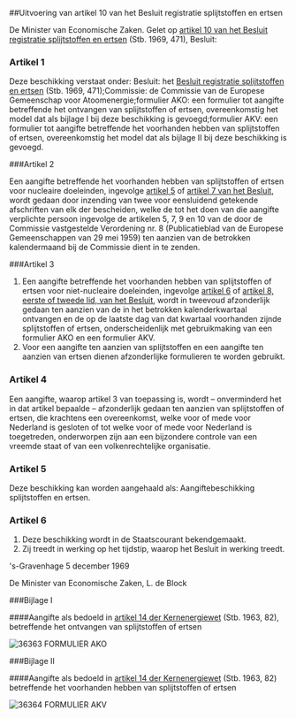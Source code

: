 <meta http-equiv='Content-Type' content='text/html; charset=utf-8' />

##Uitvoering van artikel 10 van het Besluit registratie splijtstoffen en ertsen 

De Minister van Economische Zaken.
Gelet op [artikel 10 van het Besluit registratie splijtstoffen en ertsen](../../../../../../AMvB/besluit/registratie/splijtstoffen/en/ertsen/BWBR0002673/README.md) (Stb. 1969, 471),
Besluit:  

### Artikel 1  

Deze beschikking verstaat onder: Besluit: het [Besluit registratie splijtstoffen en ertsen](../../../../../../AMvB/besluit/registratie/splijtstoffen/en/ertsen/BWBR0002673/README.md) (Stb. 1969, 471);Commissie: de Commissie van de Europese Gemeenschap voor Atoomenergie;formulier AKO: een formulier tot aangifte betreffende het ontvangen van splijtstoffen of ertsen, overeenkomstig het model dat als bijlage I bij deze beschikking is gevoegd;formulier AKV: een formulier tot aangifte betreffende het voorhanden hebben van splijtstoffen of ertsen, overeenkomstig het model dat als bijlage II bij deze beschikking is gevoegd. 

###Artikel 2 

Een aangifte betreffende het voorhanden hebben van splijtstoffen of ertsen voor nucleaire doeleinden, ingevolge [artikel 5](../../../../../../AMvB/besluit/registratie/splijtstoffen/en/ertsen/BWBR0002673/README.md) of [artikel 7 van het Besluit](../../../../../../AMvB/besluit/registratie/splijtstoffen/en/ertsen/BWBR0002673/README.md), wordt gedaan door inzending van twee voor eensluidend getekende afschriften van elk der bescheiden, welke de tot het doen van die aangifte verplichte persoon ingevolge de artikelen 5, 7, 9 en 10 van de door de Commissie vastgestelde Verordening nr. 8 (Publicatieblad van de Europese Gemeenschappen van 29 mei 1959) ten aanzien van de betrokken kalendermaand bij de Commissie dient in te zenden.

###Artikel 3 

1. Een aangifte betreffende het voorhanden hebben van splijtstoffen of ertsen voor niet-nucleaire doeleinden, ingevolge [artikel 6](../../../../../../AMvB/besluit/registratie/splijtstoffen/en/ertsen/BWBR0002673/README.md) of [artikel 8, eerste of tweede lid, van het Besluit](../../../../../../AMvB/besluit/registratie/splijtstoffen/en/ertsen/BWBR0002673/README.md), wordt in tweevoud afzonderlijk gedaan ten aanzien van de in het betrokken kalenderkwartaal ontvangen en de op de laatste dag van dat kwartaal voorhanden zijnde splijtstoffen of ertsen, onderscheidenlijk met gebruikmaking van een formulier AKO en een formulier AKV.
2. Voor een aangifte ten aanzien van splijtstoffen en een aangifte ten aanzien van ertsen dienen afzonderlijke formulieren te worden gebruikt.

### Artikel 4  

Een aangifte, waarop artikel 3 van toepassing is, wordt – onverminderd het in dat artikel bepaalde – afzonderlijk gedaan ten aanzien van splijtstoffen of ertsen, die krachtens een overeenkomst, welke voor of mede voor Nederland is gesloten of tot welke voor of mede voor Nederland is toegetreden, onderworpen zijn aan een bijzondere controle van een vreemde staat of van een volkenrechtelijke organisatie. 

### Artikel 5  

Deze beschikking kan worden aangehaald als: Aangiftebeschikking splijtstoffen en ertsen. 

### Artikel 6  

1.  Deze beschikking wordt in de Staatscourant bekendgemaakt.   
2.  Zij treedt in werking op het tijdstip, waarop het Besluit in werking treedt.  

's-Gravenhage 
5 december 1969    

De 
Minister van Economische Zaken, 
L. de Block     

###Bijlage I 

####Aangifte als bedoeld in [artikel 14 der Kernenergiewet](../../../../../../wet/kernenergiewet/BWBR0002402/README.md) (Stb. 1963, 82), betreffende het ontvangen van splijtstoffen of ertsen

![36363](http://wetten.overheid.nl/Illustration/36363)
FORMULIER AKO

###Bijlage II 

####Aangifte als bedoeld in [artikel 14 der Kernenergiewet](../../../../../../wet/kernenergiewet/BWBR0002402/README.md) (Stb. 1963, 82) betreffende het voorhanden hebben van splijtstoffen of ertsen

![36364](http://wetten.overheid.nl/Illustration/36364)
FORMULIER AKV 
